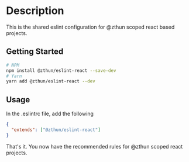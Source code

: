 # Description

This is the shared eslint configuration for @zthun scoped react based projects.

## Getting Started

```sh
# NPM
npm install @zthun/eslint-react --save-dev
# Yarn
yarn add @zthun/eslint-react --dev
```

## Usage

In the .eslintrc file, add the following

```json
{
  "extends": ["@zthun/eslint-react"]
}
```

That's it. You now have the recommended rules for @zthun scoped react projects.
